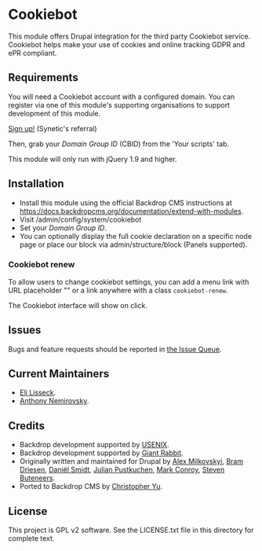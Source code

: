 Cookiebot
======================

This module offers Drupal integration for the third party Cookiebot service.
Cookiebot helps make your use of cookies and online tracking GDPR and ePR
compliant.

Requirements
------------

You will need a Cookiebot account with a configured domain.
You can register via one of this module's supporting organisations to support
development of this module.

[Sign up!](https://manage.cookiebot.com/goto/signup?rid=0N85W)
(Synetic's referral)

Then, grab your _Domain Group ID_ (CBID) from the 'Your scripts' tab.

This module will only run with jQuery 1.9 and higher.

Installation
------------

- Install this module using the official Backdrop CMS instructions at
  https://docs.backdropcms.org/documentation/extend-with-modules.
- Visit /admin/config/system/cookiebot
 - Set your _Domain Group ID_.
 - You can optionally display the full cookie declaration on a specific node
   page or place our block via admin/structure/block (Panels supported).

### Cookiebot renew

To allow users to change cookiebot settings, you can add a menu link with
URL placeholder "<cookiebot-renew>" or a link anywhere with a class
`cookiebot-renew`.

The Cookiebot interface will show on click.

Issues
------

Bugs and feature requests should be reported in [the Issue Queue](https://github.com/backdrop-contrib/cookiebot/issues).

Current Maintainers
-------------------

- [Eli Lisseck](https://github.com/elisseck).
- [Anthony Nemirovsky](https://github.com/anemirovsky).

Credits
-------

- Backdrop development supported by [USENIX](https://www.usenix.org/).
- Backdrop development supported by [Giant Rabbit](https://giantrabbit.com).
- Originally written and maintained for Drupal by [Alex Milkovskyi](https://git.drupalcode.org/milkovsky), [Bram Driesen](https://git.drupalcode.org/BramDriesen), [Daniël Smidt](https://git.drupalcode.org/MrDamasajaga), [Julian Pustkuchen](https://git.drupalcode.org/Anybody), [Mark Conroy](https://git.drupalcode.org/MarkConroy), [Steven Buteneers](https://git.drupalcode.org/StevenButeneers).
- Ported to Backdrop CMS by [Christopher Yu]().

License
-------

This project is GPL v2 software.
See the LICENSE.txt file in this directory for complete text.


